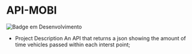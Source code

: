 # API-MOBI

![Badge em Desenvolvimento](http://img.shields.io/static/v1?label=STATUS&message=IN%20DEVELOPMENT&color=GREEN&style=for-the-badge)

* Project Description 
An API that returns a json showing the amount of time vehicles passed within each interst point;


